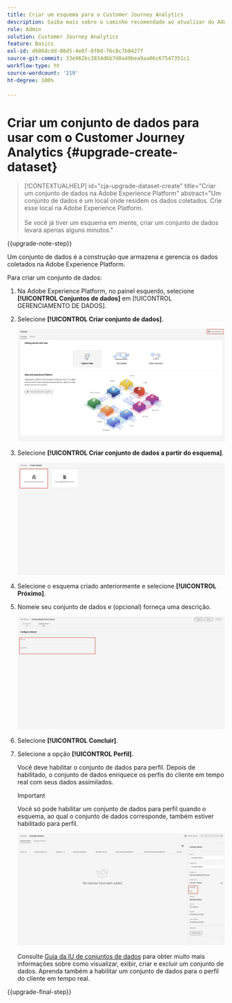```yaml
---
title: Criar um esquema para o Customer Journey Analytics
description: Saiba mais sobre o caminho recomendado ao atualizar do Adobe Analytics para o Customer Journey Analytics
role: Admin
solution: Customer Journey Analytics
feature: Basics
exl-id: d686dcdd-08d5-4e8f-8f0d-76c8c7b0427f
source-git-commit: 33e962bc3834d6b7d0a49bea9aa06c67547351c1
workflow-type: ht
source-wordcount: '219'
ht-degree: 100%

---
```


# Criar um conjunto de dados para usar com o Customer Journey Analytics {#upgrade-create-dataset}

<!-- markdownlint-disable MD034 -->

>[!CONTEXTUALHELP]
>id="cja-upgrade-dataset-create"
>title="Criar um conjunto de dados na Adobe Experience Platform"
>abstract="Um conjunto de dados é um local onde residem os dados coletados. Crie esse local na Adobe Experience Platform.<br><br>Se você já tiver um esquema em mente, criar um conjunto de dados levará apenas alguns minutos."

<!-- markdownlint-enable MD034 -->

{{upgrade-note-step}}

<!-- Should we single source this instead of duplicate it? The following steps were copied from: /help/data-ingestion/aepwebsdk.md-->

Um conjunto de dados é a construção que armazena e gerencia os dados coletados na Adobe Experience Platform.

Para criar um conjunto de dados:

1. Na Adobe Experience Platform, no painel esquerdo, selecione **[!UICONTROL Conjuntos de dados]** em [!UICONTROL GERENCIAMENTO DE DADOS].

1. Selecione **[!UICONTROL Criar conjunto de dados]**.

   ![Criar conjunto de dados](assets/create-dataset.png)

1. Selecione **[!UICONTROL Criar conjunto de dados a partir do esquema]**.

   ![Criar conjunto de dados a partir do esquema](assets/create-dataset-from-schema.png)

1. Selecione o esquema criado anteriormente e selecione **[!UICONTROL Próximo]**.

1. Nomeie seu conjunto de dados e (opcional) forneça uma descrição.

   ![Nome do conjunto de dados](assets/name-your-datatest.png)

1. Selecione **[!UICONTROL Concluir]**.

1. Selecione a opção **[!UICONTROL Perfil]**.

   Você deve habilitar o conjunto de dados para perfil. Depois de habilitado, o conjunto de dados enriquece os perfis do cliente em tempo real com seus dados assimilados.

   >[!IMPORTANT]
   >
   >    Você só pode habilitar um conjunto de dados para perfil quando o esquema, ao qual o conjunto de dados corresponde, também estiver habilitado para perfil.

   ![Habilitar esquema para perfil](assets/aepwebsdk-dataset-profile.png)

   Consulte [Guia da IU de conjuntos de dados](https://experienceleague.adobe.com/docs/experience-platform/catalog/datasets/user-guide.html?lang=pt-BR) para obter muito mais informações sobre como visualizar, exibir, criar e excluir um conjunto de dados. Aprenda também a habilitar um conjunto de dados para o perfil do cliente em tempo real.

{{upgrade-final-step}}
